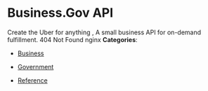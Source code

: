 # Business.Gov API


Create the Uber for anything , A small business API for on-demand fulfillment.  404 Not Found nginx
**Categories**:

- [Business](https://github/awesome-apis/awesome-apis#business)

- [Government](https://github/awesome-apis/awesome-apis#government)

- [Reference](https://github/awesome-apis/awesome-apis#reference)



